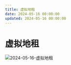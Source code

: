 ```yaml
---
title: 虚拟地租
date: 2024-05-16 00:00:00
updated: 2024-05-16 00:00:00
---
```


# 虚拟地租

![2024-05-16-虚拟地租](assets/2024-05-16-虚拟地租.jpeg)

